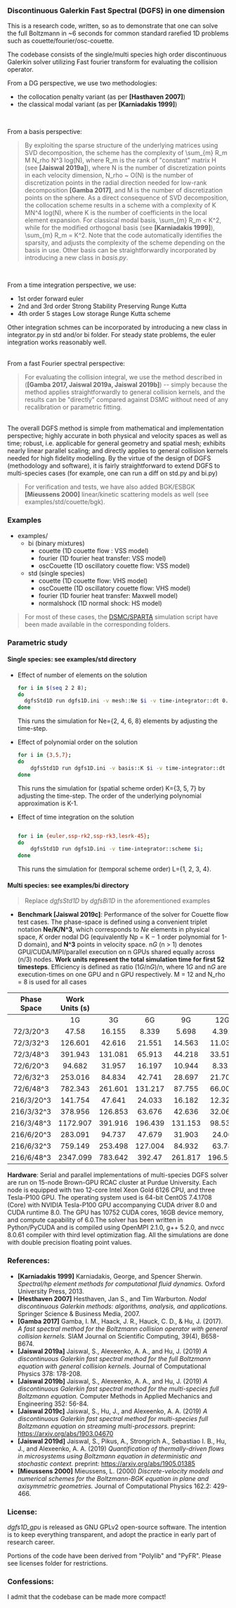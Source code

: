 ### Discontinuous Galerkin Fast Spectral (DGFS) in one dimension
This is a research code, written, so as to demonstrate that one can solve the full Boltzmann in ~6 seconds for common standard rarefied 1D problems such as couette/fourier/osc-couette.

The codebase consists of the single/multi species high order discontinuous Galerkin solver utilizing Fast fourier transform for evaluating the collision operator. 
<br/>  

From a DG perspective, we use two methodologies: 

* the collocation penalty variant (as per **[Hasthaven 2007]**)
* the classical modal variant (as per **[Karniadakis 1999]**)
<br/>

From a basis perspective:

> By exploiting the sparse structure of the underlying matrices using SVD decomposition, the scheme has the complexity of \sum_{m} R_m M N_rho N^3 log(N), where R_m is the rank of "constant" matrix H (see **[Jaiswal 2019a]**), where N is the number of discretization points in each velocity dimension, N_rho ~ O(N) is the number of discretization points in the radial direction needed for low-rank decomposition **[Gamba 2017]**, and M is the number of discretization points on the sphere. As a direct consequence of SVD decomposition, the collocation scheme results in a scheme with a complexity of K MN^4 log(N), where K is the number of coefficients in the local element expansion. For classical modal basis, \sum_{m} R_m < K^2, while for the modified orthogonal basis (see **[Karniadakis 1999]**), \sum_{m} R_m = K^2. Note that the code automatically identifies the sparsity, and adjusts the complexity of the scheme depending on the basis in use. Other basis can be straightforwardly incorporated by introducing a new class in *basis.py*. 
<br/>

From a time integration perspective, we use: 
>
* 1st order forward euler
* 2nd and 3rd order Strong Stability Preserving Runge Kutta 
* 4th order 5 stages Low storage Runge Kutta scheme

Other integration schmes can be incorporated by introducing a new class in integrator.py in std and/or bi folder. For steady state problems, the euler integration works reasonably well. 
<br/><br/>
  
From a fast Fourier spectral perspective:
> For evaluating the collision integral, we use the method described in (**[Gamba 2017, Jaiswal 2019a, Jaiswal 2019b]**) -- simply because the method applies straightforwardly to general collision kernels, and the results can be "directly" compared against DSMC without need of any recalibration or parametric fitting.   

<br/>
The overall DGFS method is simple from mathematical and implementation perspective; highly accurate in both physical and velocity spaces as well as time; robust, i.e. applicable for general geometry and spatial mesh; exhibits nearly linear parallel scaling; and directly applies to general collision kernels needed for high fidelity modelling. By the virtue of the design of DGFS (methodology and software), it is fairly straightforward to extend DGFS to multi-species cases (for example, one can run a diff on std.py and bi.py)    

<br/>  

> For verification and tests, we have also added BGK/ESBGK **[Mieussens 2000]** linear/kinetic scattering models as well (see examples/std/couette/bgk).

### Examples
* examples/
  * bi (binary mixtures)
      * couette (1D couette flow : VSS model)
      * fourier (1D fourier heat transfer: VSS model)
      * oscCouette (1D oscillatory couette flow: VSS model)
  * std (single species)
      * couette (1D couette flow: VHS model)
      * oscCouette (1D oscillatory couette flow: VHS model)
      * fourier (1D fourier heat transfer: Maxwell model)
      * normalshock (1D normal shock: HS model)
> For most of these cases, the [DSMC/SPARTA](https://sparta.sandia.gov/) simulation script have been made available in the corresponding folders.

### Parametric study
#### Single species: see examples/std directory

* Effect of number of elements on the solution
  ```bash
  for i in $(seq 2 2 8);
  do 
    dgfsStd1D run dgfs1D.ini -v mesh::Ne $i -v time-integrator::dt 0.001/$i; 
  done
  ```
  This runs the simulation for Ne={2, 4, 6, 8} elements by adjusting the time-step. 

* Effect of polynomial order on the solution
  ```bash
  for i in {3,5,7};
  do 
      dgfsStd1D run dgfs1D.ini -v basis::K $i -v time-integrator::dt 0.001/$i; 
  done
  ```
  This runs the simulation for (spatial scheme order) K={3, 5, 7} by adjusting the time-step. The order of the underlying polynomial approximation is K-1. 

* Effect of time integration on the solution
  ```bash

  for i in {euler,ssp-rk2,ssp-rk3,lesrk-45};
  do 
      dgfsStd1D run dgfs1D.ini -v time-integrator::scheme $i;
  done
  ```
  This runs the simulation for (temporal scheme order) L={1, 2, 3, 4}. 


#### Multi species: see examples/bi directory
> Replace *dgfsStd1D* by *dgfsBi1D* in the aforementioned examples

* **Benchmark [Jaiswal 2019c]**: Performance of the solver for Couette flow test cases. The phase-space is defined using a convenient triplet notation 
**Ne/K/N^3**, which corresponds to *Ne* elements in physical space, *K* order nodal DG (equivalently Np = K − 1 order polynomial for 1-D domain), and 
**N^3** points in velocity space. n*G* (n > 1) denotes GPU/CUDA/MPI/parallel execution on n GPUs shared equally across (n/3) nodes. **Work units 
represent the total simulation time for first 52 timesteps**. Efficiency is defined as ratio (1*G*/n*G*)/n, where 1*G* and n*G* are execution-times on 
one GPU and n GPU respectively. M = 12 and N_rho = 8 is used for all cases

| Phase Space | Work Units (s) |         |         |         |         |        |        | Efficiency |       |       |        |        |        |
|:-----------:|:--------------:|:-------:|:-------:|:-------:|:-------:|:------:|:------:|:----------:|:-----:|:-----:|:------:|:------:|:------:|
|             |       1G       |    3G   |    6G   |    9G   |   12G   |   24G  |   36G  |    1G/3G   | 1G/6G | 1G/9G | 1G/12G | 1G/24G | 1G/36G |
|  72/3/20^3  |      47.58     |  16.155 |  8.339  |  5.698  |  4.392  |  2.423 |  1.774 |    0.98    |  0.95 |  0.93 |   0.9  |  0.82  |  0.84  |
|  72/3/32^3  |     126.601    |  42.616 |  21.551 |  14.563 |  11.038 |  5.784 |  4.03  |    0.99    |  0.98 |  0.97 |  0.96  |  0.91  |  0.98  |
|  72/3/48^3  |     391.943    | 131.081 |  65.913 |  44.218 |  33.513 | 17.224 | 11.621 |      1     |  0.99 |  0.98 |  0.97  |  0.95  |  1.05  |
|  72/6/20^3  |     94.682     |  31.957 |  16.197 |  10.944 |  8.331  |  4.392 |  30.79 |    0.99    |  0.97 |  0.96 |  0.95  |   0.9  |  0.96  |
|  72/6/32^3  |     253.016    |  84.834 |  42.741 |  28.697 |  21.703 | 11.158 |  7.693 |    0.99    |  0.99 |  0.98 |  0.97  |  0.94  |  1.03  |
|  72/6/48^3  |     782.343    | 261.601 | 131.217 |  87.755 |  66.009 |  33.52 | 22.509 |      1     |  0.99 |  0.99 |  0.99  |  0.97  |  1.09  |
|  216/3/20^3 |     141.754    |  47.641 |  24.033 |  16.182 |  12.326 |  6.356 |  4.388 |    0.99    |  0.98 |  0.97 |  0.96  |  0.93  |  1.01  |
|  216/3/32^3 |     378.956    | 126.853 |  63.676 |  42.636 |  32.066 | 16.295 | 11.041 |      1     |  0.99 |  0.99 |  0.98  |  0.97  |  1.07  |
|  216/3/48^3 |    1172.907    | 391.916 | 196.439 | 131.153 |  98.538 | 49.652 | 33.471 |      1     |   1   |   1   |  0.99  |  0.98  |   1.1  |
|  216/6/20^3 |     283.091    |  94.737 |  47.679 |  31.903 |  24.06  | 12.262 |  8.32  |      1     | 0.99  |  0.99 |  0.98  |  0.96  |  1.06  |
|  216/6/32^3 |     759.149    | 253.498 | 127.004 |  84.932 |  63.78  | 32.212 | 21.672 |      1     |   1   |   1   |  0.99  |  0.98  |  1.09  |
|  216/6/48^3 |    2347.099    | 783.642 |  392.47 | 261.817 | 196.552 |  98.68 | 66.018 |      1     |   1   |   1   |    1   |  0.99  |  1.11  |

**Hardware**: Serial and parallel implementations of multi-species DGFS solver are run on 15-node Brown-GPU RCAC cluster at Purdue University.
Each node is equipped with two 12-core Intel Xeon Gold 6126 CPU, and three Tesla-P100 GPU. The operating system used is 64-bit
CentOS 7.4.1708 (Core) with NVIDIA Tesla-P100 GPU accompanying CUDA driver 8.0 and CUDA runtime 8.0. The GPU has 10752 CUDA cores, 
16GB device memory, and compute capability of 6.0.The solver has been written in Python/PyCUDA and is compiled using OpenMPI 2.1.0, 
g++ 5.2.0, and nvcc 8.0.61 compiler with third level optimization flag. All the simulations are done with double precision floating point values.

### References:
* **[Karniadakis 1999]** Karniadakis, George, and Spencer Sherwin. 
  *Spectral/hp element methods for computational fluid dynamics.* Oxford University Press, 2013.
* **[Hesthaven 2007]** Hesthaven, Jan S., and Tim Warburton. 
  *Nodal discontinuous Galerkin methods: algorithms, analysis, and applications.* Springer Science & Business Media, 2007.
* **[Gamba 2017]** Gamba, I. M., Haack, J. R., Hauck, C. D., & Hu, J. (2017). 
  *A fast spectral method for the Boltzmann collision operator with general collision kernels.* SIAM Journal on Scientific Computing, 39(4), B658-B674.
* **[Jaiswal 2019a]** Jaiswal, S., Alexeenko, A. A., and Hu, J. (2019)
  *A discontinuous Galerkin fast spectral method for the full Boltzmann equation with general collision kernels.* Journal of Computational Physics 378: 178-208. 
* **[Jaiswal 2019b]** Jaiswal, S., Alexeenko, A. A., and Hu, J. (2019)
  *A discontinuous Galerkin fast spectral method for the multi-species full Boltzmann equation.* Computer Methods in Applied Mechanics and Engineering 352: 56-84.
* **[Jaiswal 2019c]** Jaiswal, S., Hu, J., and Alexeenko, A. A. (2019)
  *A discontinuous Galerkin fast spectral method for multi-species full Boltzmann equation on streaming multi-processors.* preprint: https://arxiv.org/abs/1903.04670 
* **[Jaiswal 2019d]** Jaiswal, S., Pikus, A., Strongrich A., Sebastiao I. B., Hu, J., and Alexeenko, A. A. (2019)
  *Quantification of thermally-driven flows in microsystems using Boltzmann equation in deterministic and stochastic context.* preprint: https://arxiv.org/abs/1905.01385 
* **[Mieussens 2000]** Mieussens, L. (2000) 
  *Discrete-velocity models and numerical schemes for the Boltzmann-BGK equation in plane and axisymmetric geometries.* Journal of Computational Physics 162.2: 429-466.

### License:
*dgfs1D_gpu* is released as GNU GPLv2 open-source software. The intention is to keep everything transparent, and adopt the practice in early part of research career.  

Portions of the code have been derived from "Polylib" and "PyFR". Please see licenses folder for restrictions.

### Confessions:
I admit that the codebase can be made more compact!
